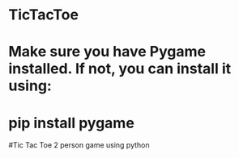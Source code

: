 # TicTacToe

# Make sure you have Pygame installed. If not, you can install it using:
# pip install pygame
#Tic Tac Toe 2 person game using python
